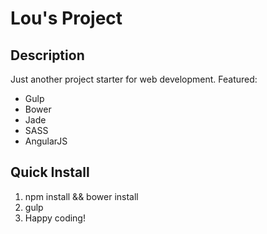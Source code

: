 # Lou's Project

## Description

Just another project starter for web development. Featured:

* Gulp
* Bower
* Jade
* SASS
* AngularJS

## Quick Install

1. npm install && bower install
2. gulp
3. Happy coding!
